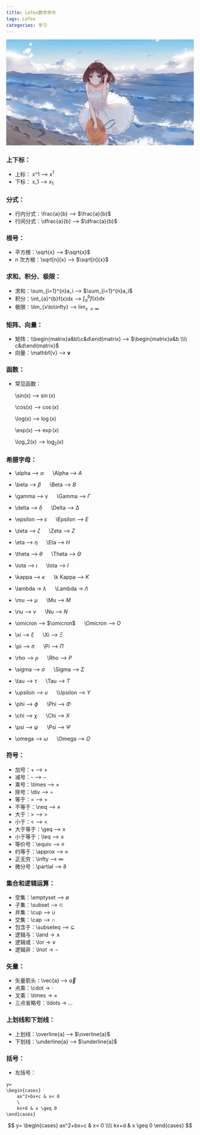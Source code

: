 ```yaml
---
title: LaTex数学命令
tags: LaTex
categories: 学习
---
```

![](Post3/1.jpeg)
<!-- more -->
### 上下标：

* 上标： x^1 --> $x^1$
* 下标： x_1 --> $x_1$

### 分式：

* 行内分式：\frac{a}{b} --> $\frac{a}{b}$
* 行间分式：\dfrac{a}{b} --> $\dfrac{a}{b}$

### 根号：

* 平方根：\sqrt{x} --> $\sqrt{x}$
* $n$ 次方根：\sqrt[n]{x} --> $\sqrt[n]{x}$

### 求和、积分、极限：

* 求和：\sum_{i=1}^{n}a_i --> $\sum_{i=1}^{n}a_i$
* 积分：\int_{a}^{b}f(x)dx --> $\int_{a}^{b}f(x)dx$
* 极限：\lim_{x\to\infty} --> $\lim_{x\to\infty}$

### 矩阵、向量：

* 矩阵：\\\begin{matrix}a&b\\\\c&d\end{matrix} --> $\begin{matrix}a&b \\\\ c&d\end{matrix}$
* 向量：\mathbf{v} --> $\mathbf{v}$

### 函数：

* 常见函数：

    \sin(x) --> $\sin(x)$

    \cos(x) --> $\cos(x)$
    
    \log(x) --> $\log(x)$

    \exp(x) --> $\exp(x)$

    \log_2(x) --> $\log_2(x)$

### 希腊字母：

* \alpha --> $\alpha$ $~~~~$ \Alpha --> $A$

* \beta --> $\beta$ $~~~~$ \Beta --> $B$

* \gamma --> $\gamma$ $~~~~$ \Gamma --> $\Gamma$

* \delta --> $\delta$ $~~~~$ \Delta --> $\Delta$

* \epsilon --> $\epsilon$ $~~~~$ \Epsilon --> $E$

* \zeta --> $\zeta$ $~~~~$ \Zeta --> $Z$

* \eta --> $\eta$ $~~~~$ \Eta --> $H$

* \theta --> $\theta$ $~~~~$ \Theta --> $\Theta$

* \iota --> $\iota$ $~~~~$ \Iota --> $I$

* \kappa --> $\kappa$ $~~~~$ \k
Kappa --> $K$

* \lambda -> $\lambda$ $~~~~$ \Lambda -> $\Lambda$

* \mu --> $\mu$ $~~~~$ \Mu --> $M$

* \nu --> $\nu$ $~~~~$ \Nu --> $N$

* \omicron --> $\omicron$ $~~~~$ \Omicron --> $O$

* \xi --> $\xi$ $~~~~$ \Xi --> $\Xi$

* \pi --> $\pi$ $~~~~$ \Pi --> $\Pi$

* \rho --> $\rho$ $~~~~$ \Rho --> $P$

* \sigma --> $\sigma$ $~~~~$ \Sigma --> $\Sigma$

* \tau --> $\tau$ $~~~~$ \Tau --> $T$

* \upsilon --> $\upsilon$ $~~~~$ \Upsilon --> $\Upsilon$

* \phi --> $\phi$ $~~~~$ \Phi --> $\Phi$

* \chi --> $\chi$ $~~~~$ \Chi --> $X$

* \psi --> $\psi$ $~~~~$ \Psi --> $\Psi$

* \omega --> $\omega$ $~~~~$ \Omega --> $\Omega$

### 符号：

* 加号：+ --> $+$
* 减号：- --> $-$
* 乘号：\times --> $\times$
* 除号：\div --> $\div$
* 等于：= --> $=$
* 不等于：\neq --> $\neq$
* 大于：> --> $>$
* 小于：< --> $<$
* 大于等于：\geq --> $\geq$
* 小于等于：\leq --> $\leq$
* 等价号：\equiv --> $\equiv$
* 约等于：\approx --> $\approx$
* 正无穷：\infty --> $\infty$
* 微分号：\partial --> $\partial$

### 集合和逻辑运算：

* 空集：\emptyset --> $\emptyset$
* 子集：\subset --> $\subset$
* 并集：\cup --> $\cup$
* 交集：\cap --> $\cap$
* 包含于：\subseteq --> $\subseteq$
* 逻辑与：\land -> $\land$
* 逻辑或：\lor -> $\lor$
* 逻辑非：\lnot -> $\lnot$

### 矢量：

* 矢量箭头：\vec{a} --> $\vec{a}$
* 点乘：\cdot -> $\cdot$
* 叉乘：\times -> $\times$
* 三点省略号：\ldots -> $\ldots$

### 上划线和下划线：

* 上划线：\overline{a} --> $\overline{a}$
* 下划线：\underline{a} --> $\underline{a}$

### 括号：

* 左括号：
```
y=
\begin{cases}
    ax^2+bx+c & x< 0
    \
    kx+d & x \geq 0
\end{cases}
```
$$
    y=
    \begin{cases}
        ax^2+bx+c & x< 0
        \\\\
        kx+d & x \geq 0
    \end{cases}
$$
